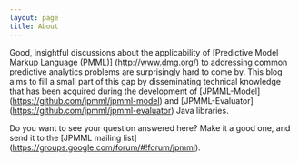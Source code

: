 ```yaml
---
layout: page
title: About
---
```


Good, insightful discussions about the applicability of [Predictive Model Markup Language (PMML)] (http://www.dmg.org/) to addressing common predictive analytics problems are surprisingly hard to come by. This blog aims to fill a small part of this gap by disseminating technical knowledge that has been acquired during the development of [JPMML-Model] (https://github.com/jpmml/jpmml-model) and [JPMML-Evaluator] (https://github.com/jpmml/jpmml-evaluator) Java libraries.

Do you want to see your question answered here? Make it a good one, and send it to the [JPMML mailing list] (https://groups.google.com/forum/#!forum/jpmml).